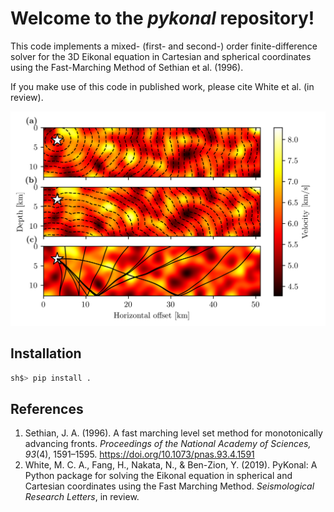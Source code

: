 # Welcome to the *pykonal* repository!

This code implements a mixed- (first- and second-) order finite-difference solver for the 3D Eikonal equation in Cartesian and spherical coordinates using the Fast-Marching Method of Sethian et al. (1996).  
    
If you make use of this code in published work, please cite White et al. (in review).

![Reflections](figures/reflection.png)

## Installation
```bash
sh$> pip install .
```




## References
1. Sethian, J. A. (1996). A fast marching level set method for monotonically advancing fronts. *Proceedings of the National Academy of Sciences, 93*(4), 1591–1595. https://doi.org/10.1073/pnas.93.4.1591
2. White, M. C. A., Fang, H., Nakata, N., & Ben-Zion, Y. (2019). PyKonal: A Python package for solving the Eikonal equation in spherical and Cartesian coordinates using the Fast Marching Method. *Seismological Research Letters*, in review.

